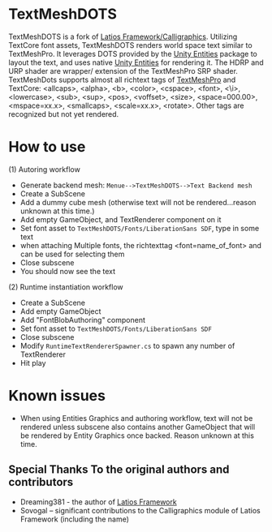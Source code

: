# TextMeshDOTS

TextMeshDOTS is a fork of [Latios Framework/Calligraphics](https://github.com/Dreaming381/Latios-Framework/tree/master/Calligraphics). 
Utilizing TextCore font assets, TextMeshDOTS renders world space text similar to TextMeshPro. It leverages DOTS provided by the [Unity Entities](https://docs.unity3d.com/Packages/com.unity.entities@1.2/manual/index.html) 
package to layout the text, and uses native [Unity Entities](https://docs.unity3d.com/Packages/com.unity.entities@1.2/manual/index.html) for rendering it. The HDRP and URP shader are 
wrapper/ extension of the TextMeshPro SRP shader. TextMeshDots supports almost all richtext tags of [TextMeshPro](https://docs.unity3d.com/Packages/com.unity.textmeshpro@4.0/manual/RichText.html) and TextCore:
\<allcaps\>, \<alpha\>, \<b\>, \<color\>, \<cspace\>, \<font\>, <\i>, \<lowercase\>, \<sub\>, 
\<sup\>, \<pos\>, \<voffset\>, \<size\>, \<space=000.00\>, \<mspace=xx.x\>, \<smallcaps\>, 
<scale=xx.x>, \<rotate\>. Other tags are recognized but not yet rendered. 
# How to use

(1) Autoring workflow
-	Generate backend mesh: `Menue-->TextMeshDOTS-->Text Backend mesh`
-   Create a SubScene
-   Add a dummy cube mesh (otherwise text will not be rendered...reason unknown at this time.)
-   Add empty GameObject, and TextRenderer component on it
-   Set font asset to `TextMeshDOTS/Fonts/LiberationSans SDF`, type in some text
-   when attaching Multiple fonts, the richtexttag <font=name_of_font> and </font> can be used for selecting them
-   Close subscene
-	You should now see the text    

(2) Runtime instantiation workflow
-   Create a SubScene
-   Add empty GameObject
-   Add "FontBlobAuthoring" component
-   Set font asset to `TextMeshDOTS/Fonts/LiberationSans SDF`
-   Close subscene
-   Modify `RuntimeTextRendererSpawner.cs` to spawn any number of TextRenderer
-   Hit play


# Known issues
-   When using Entities Graphics and authoring workflow, text will not be rendered unless subscene also contains another GameObject that will be rendered by Entity Graphics once backed. Reason unknown at this time. 


## Special Thanks To the original authors and contributors

-   Dreaming381 -  the author of [Latios Framework](https://github.com/Dreaming381/Latios-Framework)
-   Sovogal – significant contributions to the Calligraphics module of Latios Framework (including the name)
